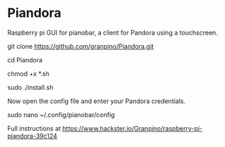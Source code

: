 # Piandora
Raspberry pi GUI for pianobar, a client for Pandora using a touchscreen.

git clone https://github.com/granpino/Piandora.git

cd Piandora

chmod +x *.sh

sudo ./install.sh

Now open the config file and enter your Pandora credentials.

sudo nano ~/.config/pianobar/config

Full instructions at https://www.hackster.io/Granpino/raspberry-pi-piandora-39c124
